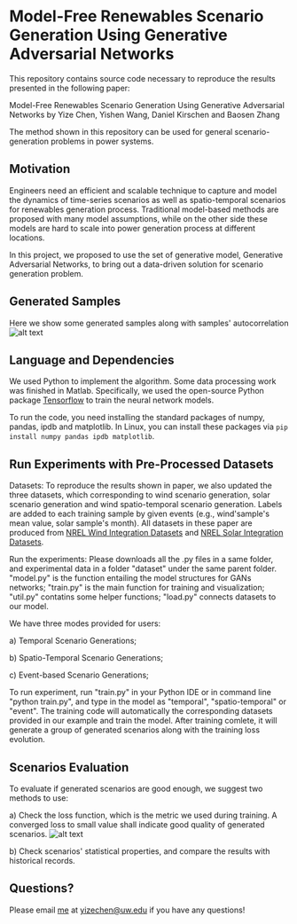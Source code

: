 # Model-Free Renewables Scenario Generation Using Generative Adversarial Networks

This repository contains source code necessary to reproduce the results presented in the following paper:

Model-Free Renewables Scenario Generation Using Generative Adversarial Networks
by Yize Chen, Yishen Wang, Daniel Kirschen and Baosen Zhang

The method shown in this repository can be used for general scenario-generation problems in power systems. 

## Motivation
Engineers need an efficient and scalable technique to capture and model the dynamics of time-series scenarios as well as spatio-temporal scenarios for renewables generation process. Traditional model-based methods are proposed with many model assumptions, while on the other side these models are hard to scale into power generation process at different locations.

In this project, we proposed to use the set of generative model, Generative Adversarial Networks, to bring out a data-driven solution for scenario generation problem. 

## Generated Samples
Here we show some generated samples along with samples' autocorrelation
![alt text](https://github.com/chennnnnyize/Renewables_Scenario_Gen_GAN/blob/master/datasets/samples.png)

## Language and Dependencies

We used Python to implement the algorithm. Some data processing work was finished in Matlab. Specifically, we used the open-source Python package [Tensorflow](https://www.tensorflow.org/) to train the neural network models.

To run the code, you need installing the standard packages of numpy, pandas, ipdb and matplotlib. In Linux, you can install these packages via `pip install numpy pandas ipdb matplotlib`.


## Run Experiments with Pre-Processed Datasets

Datasets: To reproduce the results shown in paper, we also updated the three datasets, which corresponding to wind scenario generation, solar scenario generation and wind spatio-temporal scenario generation. Labels are added to each training sample by given events (e.g., wind'sample's mean value, solar sample's month). All datasets in these paper are produced from [NREL Wind Integration Datasets](https://www.nrel.gov/grid/wind-integration-data.html) and [NREL Solar Integration Datasets](https://www.nrel.gov/grid/solar-power-data.html).

Run the experiments: 
Please downloads all the .py files in a same folder, and experimental data in a folder "dataset" under the same parent folder.
"model.py" is the function entailing the model structures for GANs networks;
"train.py" is the main function for training and visualization;
"util.py" contatins some helper functions;
"load.py" connects datasets to our model.

We have three modes provided for users:

a) Temporal Scenario Generations; 

b) Spatio-Temporal Scenario Generations;

c) Event-based Scenario Generations;

To run experiment, run "train.py" in your Python IDE or in command line "python train.py", and type in the model as "temporal", "spatio-temporal" or "event". The training code will automatically the corresponding datasets provided in our example and train the model. After training comlete, it will generate a group of generated scenarios along with the training loss evolution.

## Scenarios Evaluation

To evaluate if generated scenarios are good enough, we suggest two methods to use:

a) Check the loss function, which is the metric we used during training. A converged loss to small value shall indicate good quality of generated scenarios.
![alt text](https://github.com/chennnnnyize/Renewables_Scenario_Gen_GAN/blob/master/datasets/loss.png)

b) Check scenarios' statistical properties, and compare the results with historical records.

## Questions?

Please email [me](http://blogs.uw.edu/yizechen/) at yizechen@uw.edu if you have any questions!
